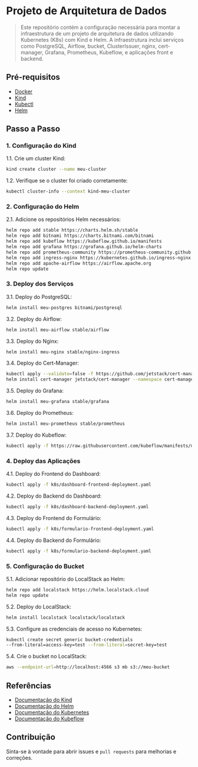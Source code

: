 # Projeto de Arquitetura de Dados

>Este repositório contém a configuração necessária para montar a infraestrutura de um projeto de arquitetura de dados utilizando Kubernetes (K8s) com Kind e Helm. A infraestrutura inclui serviços como PostgreSQL, Airflow, bucket, ClusterIssuer, nginx, cert-manager, Grafana, Prometheus, Kubeflow, e aplicações front e backend.

## Pré-requisitos

- [Docker](https://www.docker.com/get-started)
- [Kind](https://kind.sigs.k8s.io/)
- [Kubectl](https://kubernetes.io/docs/tasks/tools/install-kubectl/)
- [Helm](https://helm.sh/docs/intro/install/)

## Passo a Passo

### 1. Configuração do Kind

1.1. Crie um cluster Kind:
```bash
kind create cluster --name meu-cluster
```

1.2. Verifique se o cluster foi criado corretamente:
```bash
kubectl cluster-info --context kind-meu-cluster
```

### 2. Configuração do Helm
2.1. Adicione os repositórios Helm necessários:
```bash
helm repo add stable https://charts.helm.sh/stable
helm repo add bitnami https://charts.bitnami.com/bitnami
helm repo add kubeflow https://kubeflow.github.io/manifests
helm repo add grafana https://grafana.github.io/helm-charts
helm repo add prometheus-community https://prometheus-community.github.io/helm-charts
helm repo add ingress-nginx https://kubernetes.github.io/ingress-nginx
helm repo add apache-airflow https://airflow.apache.org
helm repo update
```

### 3. Deploy dos Serviços

3.1. Deploy do PostgreSQL:
```bash
helm install meu-postgres bitnami/postgresql
```

3.2. Deploy do Airflow:
```bash
helm install meu-airflow stable/airflow
```

3.3. Deploy do Nginx:
```bash
helm install meu-nginx stable/nginx-ingress
```

3.4. Deploy do Cert-Manager:
```bash
kubectl apply --validate=false -f https://github.com/jetstack/cert-manager/releases/download/v1.5.3/cert-manager.crds.yaml
helm install cert-manager jetstack/cert-manager --namespace cert-manager --create-namespace
```

3.5. Deploy do Grafana:
```bash
helm install meu-grafana stable/grafana
```

3.6. Deploy do Prometheus:
```bash
helm install meu-prometheus stable/prometheus
```

3.7. Deploy do Kubeflow:
```bash
kubectl apply -f https://raw.githubusercontent.com/kubeflow/manifests/master/kfdef/kfctl_k8s_istio.v1.2.0.yaml
```


### 4. Deploy das Aplicações
4.1. Deploy do Frontend do Dashboard:
```bash
kubectl apply -f k8s/dashboard-frontend-deployment.yaml
```

4.2. Deploy do Backend do Dashboard:
```bash
kubectl apply -f k8s/dashboard-backend-deployment.yaml
```


4.3. Deploy do Frontend do Formulário:
```bash
kubectl apply -f k8s/formulario-frontend-deployment.yaml
```

4.4. Deploy do Backend do Formulário:
```bash
kubectl apply -f k8s/formulario-backend-deployment.yaml
```

### 5. Configuração do Bucket
5.1. Adicionar repositório do LocalStack ao Helm:
```bash
helm repo add localstack https://helm.localstack.cloud
helm repo update
```

5.2. Deploy do LocalStack:
```bash
helm install localstack localstack/localstack
```

5.3. Configure as credenciais de acesso no Kubernetes:
```bash
kubectl create secret generic bucket-credentials 
--from-literal=access-key=test --from-literal=secret-key=test
```

5.4. Crie o bucket no LocalStack:
```bash
aws --endpoint-url=http://localhost:4566 s3 mb s3://meu-bucket
```

## Referências
- [Documentação do Kind](https://kind.sigs.k8s.io/)
- [Documentação do Helm](https://helm.sh/docs/)
- [Documentação do Kubernetes](https://kubernetes.io/docs/home/)
- [Documentação do Kubeflow](https://www.kubeflow.org/docs/)

## Contribuição
Sinta-se à vontade para abrir issues e `pull requests` para melhorias e correções.
